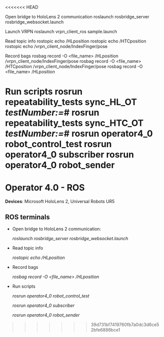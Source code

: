 <<<<<<< HEAD

Open bridge to HoloLens 2 communication
roslaunch rosbridge_server rosbridge_websocket.launch

Launch VRPN
roslaunch vrpn_client_ros sample.launch

Read topic info
rostopic echo /HLposition
rostopic echo /HTCposition
rostopic echo /vrpn_client_node/IndexFinger/pose

Record bags
rosbag record -O <file_name> /HLposition /vrpn_client_node/IndexFinger/pose
rosbag record -O <file_name> /HTCposition /vrpn_client_node/IndexFinger/pose
rosbag record -O <file_name> /HLposition

Run scripts
rosrun repeatability_tests sync_HL_OT _testNumber:=_#
rosrun repeatability_tests sync_HTC_OT _testNumber:=_#
rosrun operator4_0 robot_control_test
rosrun operator4_0 subscriber
rosrun operator4_0 robot_sender
=======
# Operator 4.0 - ROS

**Devices**: Microsoft HoloLens 2, Universal Robots UR5

## ROS terminals
- Open bridge to HoloLens 2 communication:

    *roslaunch rosbridge_server rosbridge_websocket.launch*

- Read topic info

    *rostopic echo /HLposition*

- Record bags

    *rosbag record -O <file_name> /HLposition*

- Run scripts

    *rosrun operator4_0 robot_control_test*
    
    *rosrun operator4_0 subscriber*
    
    *rosrun operator4_0 robot_sender*
>>>>>>> 39d731bf7419760fb7a0dc3d6ce52bfe6886bce1
